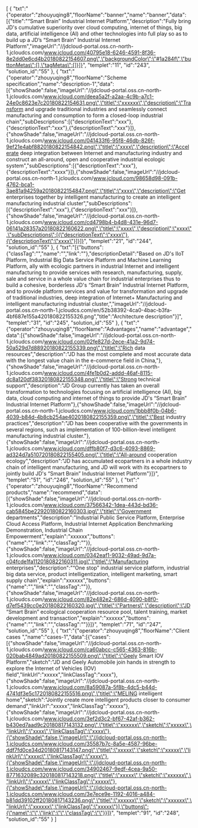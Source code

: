 [
	{
		"txt":"{\"operator\":\"zhouyuqing8\",\"floorName\":\"banner\",\"name\":\"banner\",\"data\":[{\"title\":\"“Smart Brain” Industrial Internet Platform\",\"description\":\"Fully bring JD's cumulative superiority over cloud computing, internet of things, big data, artificial intelligence (AI) and other technologies into full play so as to build up a JD’s “Smart Brain” Industrial Internet Platform\",\"imageUrl\":\"//jdcloud-portal.oss.cn-north-1.jcloudcs.com/www.jcloud.com/40795e18-6246-4591-8f36-8e2dd0e6cd4b20180822154607.png\",\"backgroundColor\":\"#1a284f\",\"buttonMetas\":[],\"tagMetas\":[]}]}",
		"templet":"11",
		"id":"243",
		"solution_id":"55"
	},
	{
		"txt":"{\"operator\":\"zhouyuqing8\",\"floorName\":\"Scheme specification\",\"name\":\"description-1\",\"data\":[{\"showShade\":false,\"imageUrl\":\"//jdcloud-portal.oss.cn-north-1.jcloudcs.com/www.jcloud.com/deea5a2f-a2aa-4c9b-a7c1-24e0c8623e7c20180822154631.png\",\"title\":\"xxxxxx\",\"description\":\"Transform and upgrade traditional industries and seamlessly connect manufacturing and consumption to form a closed-loop industrial chain\",\"subDescriptions\":[{\"descriptionText\":\"xxx\"},{\"descriptionText\":\"xxx\"},{\"descriptionText\":\"xxx\"}]},{\"showShade\":false,\"imageUrl\":\"//jdcloud-portal.oss.cn-north-1.jcloudcs.com/www.jcloud.com/041433f6-95f8-46db-826f-9ef21e4abf8820180822154842.png\",\"title\":\"xxxx\",\"description\":\"Accelerate deep integration between Internet and manufacturing industry and construct an all-around, open and cooperative industrial ecologic system\",\"subDescriptions\":[{\"descriptionText\":\"xxx\"},{\"descriptionText\":\"xxxx\"}]},{\"showShade\":false,\"imageUrl\":\"//jdcloud-portal.oss.cn-north-1.jcloudcs.com/www.jcloud.com/98658d98-091b-4762-bca1-3ae81a94259a20180822154847.png\",\"title\":\"xxxx\",\"description\":\"Get enterprises together by intelligent manufacturing to create an intelligent manufacturing industrial cluster\",\"subDescriptions\":[{\"descriptionText\":\"xxx\"},{\"descriptionText\":\"xxx\"}]},{\"showShade\":false,\"imageUrl\":\"//jdcloud-portal.oss.cn-north-1.jcloudcs.com/www.jcloud.com/cd4798b4-b4d8-431e-96d7-06141a28357a20180822160622.png\",\"title\":\"xxxx\",\"description\":\"xxxx\",\"subDescriptions\":[{\"descriptionText\":\"xxxx\"},{\"descriptionText\":\"xxxx\"}]}]}",
		"templet":"21",
		"id":"244",
		"solution_id":"55"
	},
	{
		"txt":"[{\"buttons\":{\"classTag\":\"\",\"name\":\"\",\"link\":\"\"},\"descriptionDetail\":\"Based on JD's IIoT Platform, Industrial Big Data Service Platform and Machine Learning Platform, ally with ecologic partners in industrial Internet and intelligent manufacturing to provide services with research, manufacturing, supply, sale and service in a whole value chain for industrial enterprises thus to build a cohesive, borderless JD's “Smart Brain” Industrial Internet Platform, and to provide platform services and value for transformation and upgrade of traditional industries, deep integration of Internet+ Manufacturing and intelligent manufacturing industrial cluster,\",\"imageUrl\":\"//jdcloud-portal.oss.cn-north-1.jcloudcs.com/en/52b38392-4ca0-4bac-b3fa-4bf687e155a420180822155326.png\",\"title\":\"Architecture description\"}]",
		"templet":"31",
		"id":"245",
		"solution_id":"55"
	},
	{
		"txt":"{\"operator\":\"zhouyuqing8\",\"floorName\":\"Advantages\",\"name\":\"advantage\",\"data\":[{\"showShade\":false,\"imageUrl\":\"//jdcloud-portal.oss.cn-north-1.jcloudcs.com/www.jcloud.com/02fe827d-2ece-41a2-9d74-50a529d7d88920180822155339.png\",\"title\":\"Rich data resources\",\"description\":\"JD has the most complete and most accurate data with the longest value chain in the e-commerce field in China,\"},{\"showShade\":false,\"imageUrl\":\"//jdcloud-portal.oss.cn-north-1.jcloudcs.com/www.jcloud.com/4fe1b0d2-addd-46af-8115-dc8a120df38320180822155348.png\",\"title\":\"Strong technical support\",\"description\":\"JD Group currently has taken an overall transformation to technologies focusing on artificial intelligence (AI), big data, cloud computing and internet of things to provide JD's “Smart Brain” Industrial Internet Platform\"},{\"showShade\":false,\"imageUrl\":\"//jdcloud-portal.oss.cn-north-1.jcloudcs.com/www.jcloud.com/1bbb8f0b-04b6-4039-b84d-4b8cb254ae4020180822155359.png\",\"title\":\"Best industry practices\",\"description\":\"JD has been cooperative with the governments in several regions, such as implementation of 100-billion-level intelligent manufacturing industrial cluster.\"},{\"showShade\":false,\"imageUrl\":\"//jdcloud-portal.oss.cn-north-1.jcloudcs.com/www.jcloud.com/dffb80f7-d3c6-4093-8869-ad324d7a510720180822155405.png\",\"title\":\"All-around cooperation ecology\",\"description\":\"JD has accumulated ecopartners in a whole industry chain of intelligent manufacturing, and JD will work with its ecopartners to jointly build JD's “Smart Brain” Industrial Internet Platform\"}]}",
		"templet":"51",
		"id":"246",
		"solution_id":"55"
	},
	{
		"txt":"{\"operator\":\"zhouyuqing8\",\"floorName\":\"Recommend products\",\"name\":\"recommend\",\"data\":[{\"showShade\":false,\"imageUrl\":\"//jdcloud-portal.oss.cn-north-1.jcloudcs.com/www.jcloud.com/37566342-1dea-443d-bd36-cab5845be22920180822160303.jpg\",\"title\":\"Government departments\",\"description\":\"Industrial Public Service Platform, Enterprise Cloud Access Platform, Industrial Internet Application Benchmarking Demonstration, Industrial Chain Empowerment\",\"explain\":\"xxxxxx\",\"buttons\":{\"name\":\"\",\"link\":\"\",\"classTag\":\"\"}},{\"showShade\":false,\"imageUrl\":\"//jdcloud-portal.oss.cn-north-1.jcloudcs.com/www.jcloud.com/0342eaf1-9032-49ad-9d7a-c04fcde1fa1120180822160311.jpg\",\"title\":\"Manufacturing enterprises\",\"description\":\"“One stop” industrial service platform, industrial big data service, product intelligentization, intelligent marketing, smart supply chain\",\"explain\":\"xxxxxx\",\"buttons\":{\"name\":\"\",\"link\":\"\",\"classTag\":\"\"}},{\"showShade\":false,\"imageUrl\":\"//jdcloud-portal.oss.cn-north-1.jcloudcs.com/www.jcloud.com/82e482e2-686d-4090-b8f0-d7ef5439cc0e20180822160320.jpg\",\"title\":\"Partners\",\"description\":\"JD “Smart Brain” ecological cooperation resource pool, talent training, market development and transaction\",\"explain\":\"xxxxxx\",\"buttons\":{\"name\":\"\",\"link\":\"\",\"classTag\":\"\"}}]}",
		"templet":"71",
		"id":"247",
		"solution_id":"55"
	},
	{
		"txt":"{\"operator\":\"zhouyuqing8\",\"floorName\":\"Client cases \",\"name\":\"cases-1\",\"data\":[{\"cases\":[{\"showShade\":false,\"imageUrl\":\"//jdcloud-portal.oss.cn-north-1.jcloudcs.com/www.jcloud.com/ca60abcc-c565-4363-816b-020bab4849ad20180822155509.png\",\"title\":\"Geely Smart IOV Platform\",\"sketch\":\"JD and Geely Automobile join hands in strength to explore the Internet of Vehicles (IOV) field\",\"linkUrl\":\"xxxxx\",\"linkClassTag\":\"xxxx\"},{\"showShade\":false,\"imageUrl\":\"//jdcloud-portal.oss.cn-north-1.jcloudcs.com/www.jcloud.com/8a59087a-5f8b-4dc5-b44d-4741df3e5c1720180822155516.png\",\"title\":\"MELING intelligent home\",\"sketch\":\"Jointly create more intelligent products closer to consumer demand\",\"linkUrl\":\"xxxxx\",\"linkClassTag\":\"xxxxx\"},{\"showShade\":false,\"imageUrl\":\"//jdcloud-portal.oss.cn-north-1.jcloudcs.com/www.jcloud.com/3ef2d3c2-bf67-42af-b362-b430ed7aad9c20180817143132.png\",\"title\":\"xxxxxx\",\"sketch\":\"xxxxx\",\"linkUrl\":\"xxxx\",\"linkClassTag\":\"xxxx\"},{\"showShade\":false,\"imageUrl\":\"//jdcloud-portal.oss.cn-north-1.jcloudcs.com/www.jcloud.com/35587b7c-8a5e-4587-96be-ddf7fd0ce34d20180817143147.png\",\"title\":\"xxxxx\",\"sketch\":\"xxxxx\",\"linkUrl\":\"xxxxc\",\"linkClassTag\":\"xxxx\"},{\"showShade\":false,\"imageUrl\":\"//jdcloud-portal.oss.cn-north-1.jcloudcs.com/www.jcloud.com/34902467-9edf-4cea-9a50-8771632089c320180817143218.png\",\"title\":\"xxxxx\",\"sketch\":\"xxxxxx\",\"linkUrl\":\"xxxxx\",\"linkClassTag\":\"xxxxx\"},{\"showShade\":false,\"imageUrl\":\"//jdcloud-portal.oss.cn-north-1.jcloudcs.com/www.jcloud.com/3e7ece9e-1192-4016-a484-b81dd39102ff20180817143236.png\",\"title\":\"xxxxxx\",\"sketch\":\"xxxxxx\",\"linkUrl\":\"xxxxxx\",\"linkClassTag\":\"xxxxx\"}],\"buttons\":{\"name\":\"\",\"link\":\"\",\"classTag\":\"\"}}]}",
		"templet":"91",
		"id":"248",
		"solution_id":"55"
	}
]